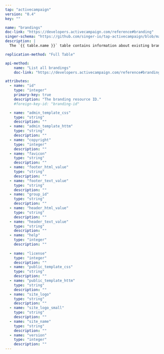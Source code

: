 ```yaml
---
tap: "activecampaign"
version: "0.4"
key: ""

name: "brandings"
doc-link: "https://developers.activecampaign.com/reference#branding"
singer-schema: "https://github.com/singer-io/tap-activecampaign/blob/master/tap_activecampaign/schemas/brandings.json"
description: |
  The `{{ table.name }}` table contains information about existing branding resources in your {{ integration.display_name }} account.

replication-method: "Full Table"

api-method:
    name: "List all brandings"
    doc-link: "https://developers.activecampaign.com/reference#brandings"

attributes:
  - name: "id"
    type: "integer"
    primary-key: true
    description: "The branding resource ID."
    #foreign-key-id: "branding-id"

  - name: "admin_template_css"
    type: "string"
    description: ""
  - name: "admin_template_httm"
    type: "string"
    description: ""
  - name: "copyright"
    type: "integer"
    description: ""
  - name: "favicon"
    type: "string"
    description: ""
  - name: "footer_html_value"
    type: "string"
    description: ""
  - name: "footer_text_value"
    type: "string"
    description: ""
  - name: "group_id"
    type: "string"
    description: ""
  - name: "header_html_value"
    type: "string"
    description: ""
  - name: "header_text_value"
    type: "string"
    description: ""
  - name: "help"
    type: "integer"
    description: ""
  
  - name: "license"
    type: "integer"
    description: ""
  - name: "public_template_css"
    type: "string"
    description: ""
  - name: "public_template_httm"
    type: "string"
    description: ""
  - name: "site_logo"
    type: "string"
    description: ""
  - name: "site_logo_small"
    type: "string"
    description: ""
  - name: "site_name"
    type: "string"
    description: ""
  - name: "version"
    type: "integer"
    description: ""
---
```

